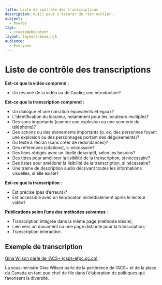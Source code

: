 ```yaml
---
title: Liste de contrôle des transcriptions
description: Outil pour s’assurer de rien oublier. 
subject:
  - howTos
tags:
  - createWebContent
layout: layouts/base.njk
audience:
  - Everyone
---
```


# Liste de contrôle des transcriptions
**Est-ce que la vidéo comprend :**

- Un résumé de la vidéo ou de l’audio; une introduction?

**Est-ce que la transcription comprend :**

- Un dialogue et une narration équivalents et égaux?
- L’identification du locuteur, notamment pour les locuteurs multiples?
- Des sons importants (comme une explosion ou une sonnerie de téléphone)?
- Des actions ou des événements importants (p. ex. des personnes fuyant une explosion ou des personnages portant des déguisements)?
- Du texte à l’écran (sans créer de redondances)?
- Des références (citations), si nécessaire?
- Des liens rédigés avec un libellé descriptif, selon les besoins?
- Des titres pour améliorer la lisibilité de la transcription, si nécessaire? 
- Des listes pour améliorer la lisibilité de la transcription, si nécessaire? 
- Une trame de description audio décrivant toutes les informations visuelles, si elle existe?

**Est-ce que la transcription :**

- Est précise (pas d’erreurs)?
- Est accessible avec un lien/bouton immédiatement après le lecteur vidéo?

**Publications selon l’une des méthodes suivantes :**

- Transcription intégrée dans la même page (méthode idéale);
- Lien vers un document ou une page distincte pour la transcription;
- Transcription interactive.
## **Exemple de transcription**
[Gina Wilson parle de l’ACS+ (csps-efpc.gc.ca)](https://app.csps-efpc.gc.ca/content/Gina%20Wilson%20parle%20de%20l%E2%80%99ACS+.html?ou=6606&d2l_body_type=3)

La sous-ministre Gina Wilson parle de la pertinence de l’ACS+ et de la place du Canada en tant que chef de file dans l’élaboration de politiques qui favorisent la diversité.



